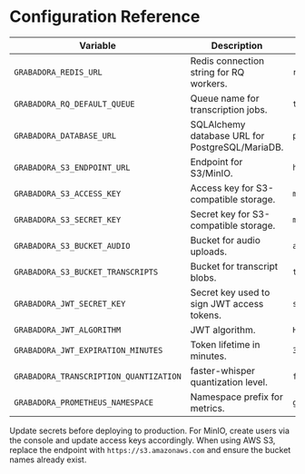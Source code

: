# Configuration Reference

| Variable | Description | Default |
| --- | --- | --- |
| `GRABADORA_REDIS_URL` | Redis connection string for RQ workers. | `redis://redis:6379/0` |
| `GRABADORA_RQ_DEFAULT_QUEUE` | Queue name for transcription jobs. | `transcription` |
| `GRABADORA_DATABASE_URL` | SQLAlchemy database URL for PostgreSQL/MariaDB. | `postgresql+psycopg2://postgres:postgres@db:5432/grabadora` |
| `GRABADORA_S3_ENDPOINT_URL` | Endpoint for S3/MinIO. | `http://minio:9000` |
| `GRABADORA_S3_ACCESS_KEY` | Access key for S3-compatible storage. | `minioadmin` |
| `GRABADORA_S3_SECRET_KEY` | Secret key for S3-compatible storage. | `minioadmin` |
| `GRABADORA_S3_BUCKET_AUDIO` | Bucket for audio uploads. | `audio` |
| `GRABADORA_S3_BUCKET_TRANSCRIPTS` | Bucket for transcript blobs. | `transcripts` |
| `GRABADORA_JWT_SECRET_KEY` | Secret key used to sign JWT access tokens. | `super-secret` |
| `GRABADORA_JWT_ALGORITHM` | JWT algorithm. | `HS256` |
| `GRABADORA_JWT_EXPIRATION_MINUTES` | Token lifetime in minutes. | `30` |
| `GRABADORA_TRANSCRIPTION_QUANTIZATION` | faster-whisper quantization level. | `float16` |
| `GRABADORA_PROMETHEUS_NAMESPACE` | Namespace prefix for metrics. | `grabadora` |

Update secrets before deploying to production. For MinIO, create users via the console and update access keys accordingly. When using AWS S3, replace the endpoint with `https://s3.amazonaws.com` and ensure the bucket names already exist.
